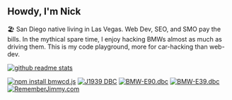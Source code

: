 ## Howdy, I'm Nick

🏖 San Diego native living in Las Vegas. Web Dev, SEO, and SMO pay the bills. In the mythical spare time, I enjoy hacking BMWs almost as much as driving them. This is my code playground, more for car-hacking than web-dev.

[![github readme stats](https://github-readme-stats.vercel.app/api/pin?username=bmwcd&repo=bmwcd.js&bg_color=30,e96443,904e95&title_color=fff&text_color=fff&icon_color=fff&show_icons=true&count_private=true&hide=issues,stars)](https://github.com/bmwcd/bmwcd.js) 

[![npm install bmwcd.js](https://img.shields.io/badge/%20&#128663;&nbsp;&nbsp;npm&nbsp;install-bmwcd.js-red)](https://www.npmjs.com/package/bmwcd.js) [![J1939 DBC](https://img.shields.io/badge/-J1939.dbc&nbsp;&#128668;-gray)](/nberlette/canbus/blob/master/dbc/j1939.dbc) [![BMW-E90.dbc](https://img.shields.io/badge/-BMW&dash;E90.dbc&nbsp;&#128663;-blue)](/nberlette/canbus/blob/master/dbc/bmw-e90.dbc) [![BMW-E39.dbc](https://img.shields.io/badge/-BMW&dash;E39.dbc-8dddff)](/nberlette/canbus/blob/master/dbc/bmw-e39.dbc) [![RememberJimmy.com](https://img.shields.io/badge/&#10084;-RememberJimmy.com-3f3d56)](https://www.rememberjimmy.com) 
